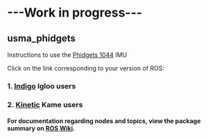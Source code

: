 # ---Work in progress---

## usma_phidgets
Instructions to use the [Phidgets 1044](http://www.phidgets.com/products.php?product_id=1044) IMU

Click on the link corresponding to your version of ROS:
### 1. [Indigo](https://github.com/westpoint-robotics/usma_phidgets/blob/master/indigo.md) Igloo users
### 2. [Kinetic](https://github.com/westpoint-robotics/usma_phidgets/blob/master/kinetic.md) Kame users


#### For documentation regarding nodes and topics, view the package summary on [ROS Wiki](http://ros.org/wiki/phidgets_drivers).
